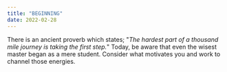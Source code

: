 ```yaml
---
title: "BEGINNING"
date: 2022-02-28
---
```


There is an ancient proverb which states; "_The hardest part of a thousand mile journey is taking the first step._" 
Today, be aware that even the wisest master began as a mere student. Consider what motivates you and work to channel those energies.
